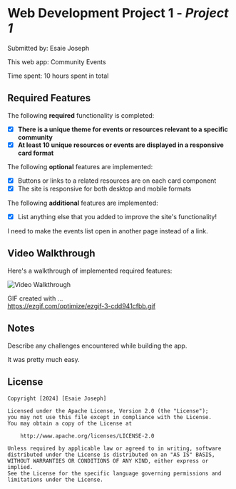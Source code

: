 # Web Development Project 1 - *Project 1*

Submitted by: Esaie Joseph

This web app: Community Events

Time spent: 10 hours spent in total

## Required Features

The following **required** functionality is completed:

- [x] **There is a unique theme for events or resources relevant to a specific community**
- [x] **At least 10 unique resources or events are displayed in a responsive card format**

The following **optional** features are implemented:

- [x] Buttons or links to a related resources are on each card component
- [x] The site is responsive for both desktop and mobile formats

The following **additional** features are implemented:

* [x] List anything else that you added to improve the site's functionality!

I need to make the events list open in another page instead of a link.

## Video Walkthrough

Here's a walkthrough of implemented required features:

<img src='https://im3.ezgif.com/tmp/ezgif-3-f1171a354b.gif' title='Video Walkthrough' width='' alt='Video Walkthrough' />

GIF created with ...  
https://ezgif.com/optimize/ezgif-3-cdd941cfbb.gif

## Notes

Describe any challenges encountered while building the app.

It was pretty much easy.

## License

    Copyright [2024] [Esaie Joseph]

    Licensed under the Apache License, Version 2.0 (the "License");
    you may not use this file except in compliance with the License.
    You may obtain a copy of the License at

        http://www.apache.org/licenses/LICENSE-2.0

    Unless required by applicable law or agreed to in writing, software
    distributed under the License is distributed on an "AS IS" BASIS,
    WITHOUT WARRANTIES OR CONDITIONS OF ANY KIND, either express or implied.
    See the License for the specific language governing permissions and
    limitations under the License.